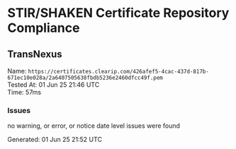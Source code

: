 # STIR/SHAKEN Certificate Repository Compliance

## TransNexus

Name: `https://certificates.clearip.com/426afef5-4cac-437d-817b-671ec10e028a/2a6407505638fbdb5236e2460dfcc49f.pem`\
Tested At: 01 Jun 25 21:46 UTC\
Time: 57ms

### Issues

no warning, or error, or notice date level issues were found

Generated: 01 Jun 25 21:52 UTC